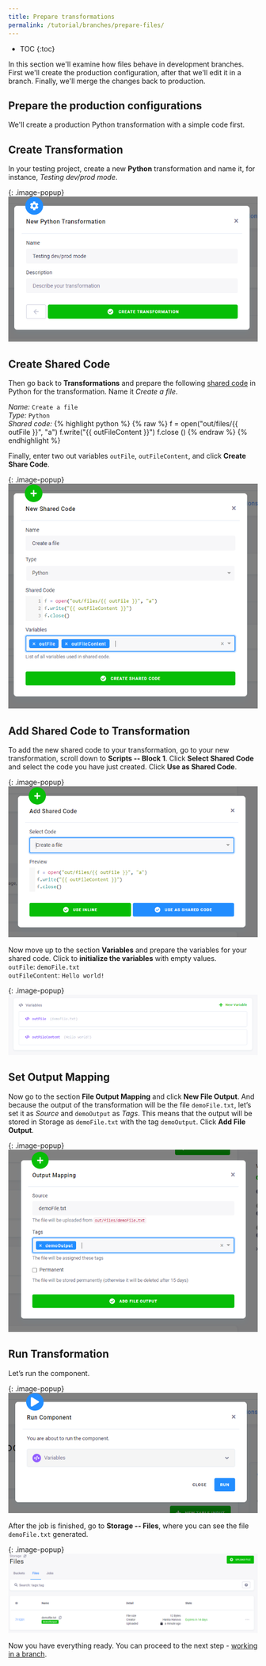 ```yaml
---
title: Prepare transformations
permalink: /tutorial/branches/prepare-files/
---
```


* TOC
{:toc}

In this section we'll examine how files behave in development branches. First we'll create the production configuration, after that we'll edit it in a branch. Finally, we'll merge the changes back to production.  

## Prepare the production configurations

We'll create a production Python transformation with a simple code first. 

##  Create Transformation
In your testing project, create a new **Python** transformation and name it, for instance, *Testing dev/prod mode*.

{: .image-popup}
![Screenshot - Create Transformation](/tutorial/branches/figures/01-new-transformation.png)

## Create Shared Code
Then go back to **Transformations** and prepare the following [shared code](/transformations/variables/#shared-code)
in Python for the transformation. Name it *Create a file*.

*Name:* `Create a file`
<br> *Type:* `Python`
<br> *Shared code:*
{% highlight python %}
{% raw %}
f = open("out/files/{{ outFile }}", "a")
f.write("{{ outFileContent }}")
f.close ()
{% endraw %}
{% endhighlight %}

Finally, enter two out variables `outFile`, `outFileContent`, and click **Create Share Code**.

{: .image-popup}
![Screenshot - New Shared Code](/tutorial/branches/figures/02-new-shared-code.png)

## Add Shared Code to Transformation
To add the new shared code to your transformation, go to your new transformation, scroll down to
**Scripts -- Block 1**. Click **Select Shared Code** and select the code you have just created.
Click **Use as Shared Code**.

{: .image-popup}
![Screenshot - Add Shared Code](/tutorial/branches/figures/03-add-shared-code.png)

Now move up to the section **Variables** and prepare the variables for your shared code.
Click to **initialize the variables** with empty values.
<br> `outFile`: `demoFile.txt`
<br> `outFileContent`: `Hello world!`

{: .image-popup}
![Screenshot - Initialize Variables](/tutorial/branches/figures/04-initialize-variables.png)

## Set Output Mapping
Now go to the section **File Output Mapping** and click **New File Output**. And because the output of the
transformation will be the file `demoFile.txt`, let’s set it as *Source* and `demoOutput` as *Tags*. This means
that the output will be stored in Storage as `demoFile.txt` with the tag `demoOutput`. Click **Add File Output**.

{: .image-popup}
![Screenshot - Set Output Mapping](/tutorial/branches/figures/05-output-mapping.png)

## Run Transformation
Let’s run the component.

{: .image-popup}
![Screenshot - Run Transformation](/tutorial/branches/figures/06-run-component.png)

After the job is finished, go to **Storage -- Files**, where you can see the file `demoFile.txt` generated.

{: .image-popup}
![Screenshot - Generated File ](/tutorial/branches/figures/07-generated-file.png)

Now you have everything ready. You can proceed to the next step - [working in a branch](/tutorial/branches/files-in-branch/). 
